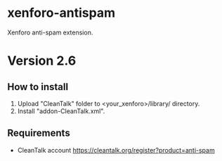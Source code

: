 # xenforo-antispam
Xenforo anti-spam extension.
# Version 2.6

## How to install

1) Upload "CleanTalk" folder to <your_xenforo>/library/ directory.
2) Install "addon-CleanTalk.xml".

## Requirements

* CleanTalk account https://cleantalk.org/register?product=anti-spam